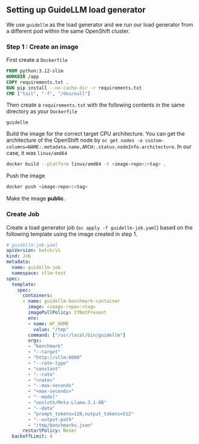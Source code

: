 ## Setting up GuideLLM load generator

We use `guidellm` as the load generator and we run our load generator from a different pod within the same OpenShift cluster. 

### Step 1 : Create an image
First create a `Dockerfile`
```dockerfile
FROM python:3.12-slim
WORKDIR /app
COPY requirements.txt .
RUN pip install --no-cache-dir -r requirements.txt
CMD ["tail", "-f", "/dev/null"]
```

Then create a `requirements.txt` with the following contents in the same directory as your `Dockerfile`
```Plaintext
guidellm
```

Build the image for the correct target CPU architecture. 
You can get the architecture of the OpenShift node by `oc get nodes -o custom-columns=NAME:.metadata.name,ARCH:.status.nodeInfo.architecture`.
In our case, it was `linux/amd64`
```sh
docker build --platform linux/amd64 -t <image-repo>:<tag> .
```

Push the image
```sh
docker push <image-repo>:<tag>
```

Make the image **public**.


### Create Job
Create a  load generator job (`oc apply -f guidellm-job.yaml`) based on the following template using the image created in step 1.
```yaml
# guidellm-job.yaml
apiVersion: batch/v1
kind: Job
metadata:
  name: guidellm-job
  namespace: vllm-test
spec:
  template:
    spec:
      containers:
      - name: guidellm-benchmark-container
        image: <image-repo>:<tag>
        imagePullPolicy: IfNotPresent
        env:
        - name: HF_HOME
          value: "/tmp"
        command: ["/usr/local/bin/guidellm"]
        args:
        - "benchmark"
        - "--target"
        - "http://vllm:8000"
        - "--rate-type"
        - "constant"
        - "--rate"
        - "<rate>"
        - "--max-seconds"
        - "<max-seconds>"
        - "--model"
        - "unsloth/Meta-Llama-3.1-8B"
        - "--data"
        - "prompt_tokens=128,output_tokens=512"
        - "--output-path"
        - "/tmp/benchmarks.json" 
      restartPolicy: Never
  backoffLimit: 4
```